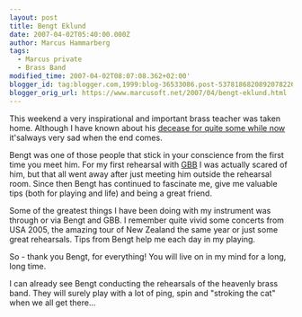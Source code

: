 ```yaml
---
layout: post
title: Bengt Eklund
date: 2007-04-02T05:40:00.000Z
author: Marcus Hammarberg
tags:
  - Marcus private
  - Brass Band
modified_time: 2007-04-02T08:07:08.362+02:00'
blogger_id: tag:blogger.com,1999:blog-36533086.post-5378186820892078226
blogger_orig_url: https://www.marcusoft.net/2007/04/bengt-eklund.html
---
```


This weekend a very inspirational and important brass teacher was taken home. Although I have known about his [decease for quite some while now](http://marcushammarberg.blogspot.com/2006/11/cancer.html) it'salways very sad when the end comes.

Bengt was one of those people that stick in your conscience from the first time you meet him. For my first rehearsal with [GBB](http://www.goteborgbrassband.org.se/) I was actually scared of him, but that all went away after just meeting him outside the rehearsal room. Since then Bengt has continued to fascinate me, give me valuable tips (both for playing and life) and being a great friend.

Some of the greatest things I have been doing with my instrument was through or via Bengt and GBB. I remember quite vivid some concerts from USA 2005, the amazing tour of New Zealand the same year or just some great rehearsals. Tips from Bengt help me each day in my playing.

So - thank you Bengt, for everything! You will live on in my mind for a long, long time.

I can already see Bengt conducting the rehearsals of the heavenly brass band. They will surely play with a lot of ping, spin and "stroking the cat" when we all get there...
